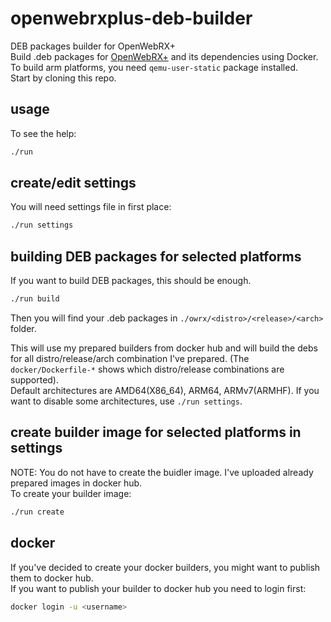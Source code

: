 # openwebrxplus-deb-builder
DEB packages builder for OpenWebRX+  
Build .deb packages for [OpenWebRX+](https://github.com/luarvique/openwebrx) and its dependencies using Docker.  
To build arm platforms, you need `qemu-user-static` package installed.  
Start by cloning this repo.

## usage
To see the help:
```sh
./run
```

## create/edit settings
You will need settings file in first place:
```sh
./run settings
```

## building DEB packages for selected platforms
If you want to build DEB packages, this should be enough.
```sh
./run build
```
Then you will find your .deb packages in `./owrx/<distro>/<release>/<arch>` folder.

This will use my prepared builders from docker hub and will build the debs for all distro/release/arch combination I've prepared. (The `docker/Dockerfile-*` shows which distro/release combinations are supported).  
Default architectures are AMD64(X86_64), ARM64, ARMv7(ARMHF). If you want to disable some architectures, use `./run settings`.

## create builder image for selected platforms in settings
NOTE: You do not have to create the buidler image. I've uploaded already prepared images in docker hub.  
To create your builder image:
```sh
./run create
```

## docker
If you've decided to create your docker builders, you might want to publish them to docker hub.  
If you want to publish your builder to docker hub you need to login first:
```sh
docker login -u <username>
```
